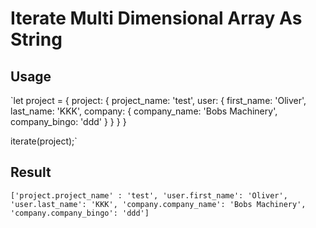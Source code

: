 # Iterate Multi Dimensional Array As String

## Usage

`let project = {
          project: {
              project_name: 'test', 
              user: {
                  first_name: 'Oliver',
                  last_name: 'KKK',
                  company: {
                      company_name: 'Bobs Machinery',
                      company_bingo: 'ddd'
                  }
              }
          }
      }


iterate(project);`

## Result

`['project.project_name' : 'test',
 'user.first_name': 'Oliver',
 'user.last_name': 'KKK',
 'company.company_name': 'Bobs Machinery',
 'company.company_bingo': 'ddd']
`
